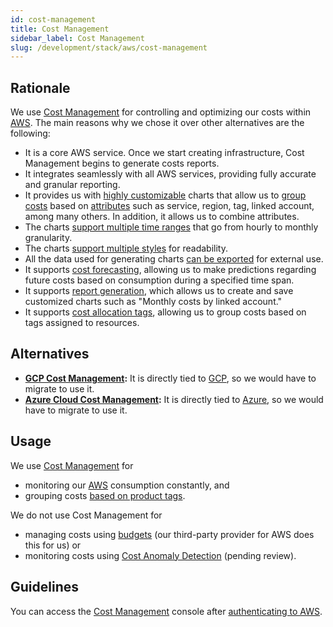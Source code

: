 ```yaml
---
id: cost-management
title: Cost Management
sidebar_label: Cost Management
slug: /development/stack/aws/cost-management
---
```


## Rationale

We use [Cost Management][COST-MANAGEMENT]
for controlling and optimizing our costs
within [AWS][AWS].
The main reasons why we chose it
over other alternatives
are the following:

- It is a core AWS service.
  Once we start creating infrastructure,
  Cost Management begins to generate costs reports.
- It integrates seamlessly with all AWS services,
  providing fully accurate and granular reporting.
- It provides us with
  [highly customizable](https://docs.aws.amazon.com/awsaccountbilling/latest/aboutv2/ce-chart.html)
  charts that allow us
  to [group costs](https://docs.aws.amazon.com/awsaccountbilling/latest/aboutv2/ce-table.html)
  based on [attributes](https://docs.aws.amazon.com/awsaccountbilling/latest/aboutv2/ce-filtering.html)
  such as service, region, tag, linked account,
  among many others.
  In addition,
  it allows us to combine attributes.
- The charts [support multiple time ranges](https://docs.aws.amazon.com/awsaccountbilling/latest/aboutv2/ce-modify.html#ce-timerange)
  that go from hourly to monthly granularity.
- The charts [support multiple styles](https://docs.aws.amazon.com/awsaccountbilling/latest/aboutv2/ce-modify.html#ce-style)
  for readability.
- All the data used for generating charts
  [can be exported](https://docs.aws.amazon.com/awsaccountbilling/latest/aboutv2/ce-table.html)
  for external use.
- It supports
  [cost forecasting](https://docs.aws.amazon.com/awsaccountbilling/latest/aboutv2/ce-forecast.html),
  allowing us to make predictions
  regarding future costs
  based on consumption
  during a specified time span.
- It supports [report generation](https://docs.aws.amazon.com/awsaccountbilling/latest/aboutv2/ce-default-reports.html#ce-cost-usage-reports),
  which allows us to create
  and save customized charts
  such as "Monthly costs by linked account."
- It supports [cost allocation tags](https://docs.aws.amazon.com/awsaccountbilling/latest/aboutv2/cost-alloc-tags.html),
  allowing us to group costs
  based on tags assigned to resources.

## Alternatives

- **[GCP Cost Management](https://cloud.google.com/cost-management):**
  It is directly tied to [GCP](https://cloud.google.com/gcp),
  so we would have to migrate to use it.
- **[Azure Cloud Cost Management](https://azure.microsoft.com/en-us/services/cost-management/):**
  It is directly tied to [Azure](https://azure.microsoft.com/en-us/),
  so we would have to migrate to use it.

## Usage

We use [Cost Management][COST-MANAGEMENT] for

- monitoring our [AWS][AWS] consumption constantly, and
- grouping costs [based on product tags](https://gitlab.com/fluidattacks/universe/-/blob/fca78e4277e2cb9f71a5e8de45f67219c64ccf63/.tflint.hcl#L6).

We do not use Cost Management for

- managing costs using [budgets](https://docs.aws.amazon.com/awsaccountbilling/latest/aboutv2/budgets-managing-costs.html)
  (our third-party provider for AWS does this for us) or
- monitoring costs using [Cost Anomaly Detection](https://docs.aws.amazon.com/awsaccountbilling/latest/aboutv2/manage-ad.html)
  (pending review).

## Guidelines

You can access the [Cost Management][COST-MANAGEMENT] console
after [authenticating to AWS](/development/stack/aws#guidelines).

[AWS]: /development/stack/aws/
[COST-MANAGEMENT]: https://aws.amazon.com/aws-cost-management/
